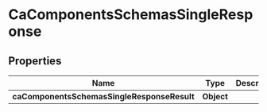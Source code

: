 # CaComponentsSchemasSingleResponse

## Properties
Name | Type | Description | Notes
------------ | ------------- | ------------- | -------------
**caComponentsSchemasSingleResponseResult** | **Object** |  |  [optional]
